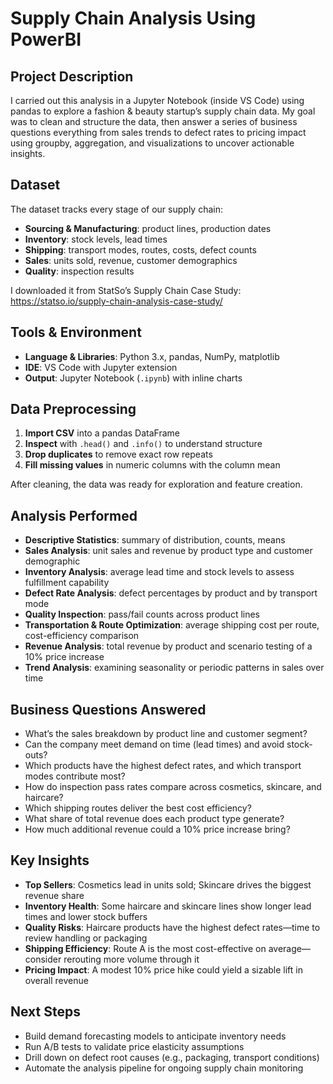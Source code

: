 # Supply Chain Analysis Using PowerBI

## Project Description  
I carried out this analysis in a Jupyter Notebook (inside VS Code) using pandas to explore a fashion & beauty startup’s supply chain data. My goal was to clean and structure the data, then answer a series of business questions everything from sales trends to defect rates to pricing impact using groupby, aggregation, and visualizations to uncover actionable insights.

## Dataset  
The dataset tracks every stage of our supply chain:  
- **Sourcing & Manufacturing**: product lines, production dates  
- **Inventory**: stock levels, lead times  
- **Shipping**: transport modes, routes, costs, defect counts  
- **Sales**: units sold, revenue, customer demographics  
- **Quality**: inspection results  

I downloaded it from StatSo’s Supply Chain Case Study:  
https://statso.io/supply-chain-analysis-case-study/

## Tools & Environment  
- **Language & Libraries**: Python 3.x, pandas, NumPy, matplotlib  
- **IDE**: VS Code with Jupyter extension  
- **Output**: Jupyter Notebook (`.ipynb`) with inline charts

## Data Preprocessing  
1. **Import CSV** into a pandas DataFrame  
2. **Inspect** with `.head()` and `.info()` to understand structure  
3. **Drop duplicates** to remove exact row repeats  
4. **Fill missing values** in numeric columns with the column mean  

After cleaning, the data was ready for exploration and feature creation.

## Analysis Performed  
- **Descriptive Statistics**: summary of distribution, counts, means  
- **Sales Analysis**: unit sales and revenue by product type and customer demographic  
- **Inventory Analysis**: average lead time and stock levels to assess fulfillment capability  
- **Defect Rate Analysis**: defect percentages by product and by transport mode  
- **Quality Inspection**: pass/fail counts across product lines  
- **Transportation & Route Optimization**: average shipping cost per route, cost-efficiency comparison  
- **Revenue Analysis**: total revenue by product and scenario testing of a 10% price increase  
- **Trend Analysis**: examining seasonality or periodic patterns in sales over time

## Business Questions Answered  
- What’s the sales breakdown by product line and customer segment?  
- Can the company meet demand on time (lead times) and avoid stock-outs?  
- Which products have the highest defect rates, and which transport modes contribute most?  
- How do inspection pass rates compare across cosmetics, skincare, and haircare?  
- Which shipping routes deliver the best cost efficiency?  
- What share of total revenue does each product type generate?  
- How much additional revenue could a 10% price increase bring?

## Key Insights  
- **Top Sellers**: Cosmetics lead in units sold; Skincare drives the biggest revenue share  
- **Inventory Health**: Some haircare and skincare lines show longer lead times and lower stock buffers  
- **Quality Risks**: Haircare products have the highest defect rates—time to review handling or packaging  
- **Shipping Efficiency**: Route A is the most cost-effective on average—consider rerouting more volume through it  
- **Pricing Impact**: A modest 10% price hike could yield a sizable lift in overall revenue

## Next Steps  
- Build demand forecasting models to anticipate inventory needs  
- Run A/B tests to validate price elasticity assumptions  
- Drill down on defect root causes (e.g., packaging, transport conditions)  
- Automate the analysis pipeline for ongoing supply chain monitoring  
